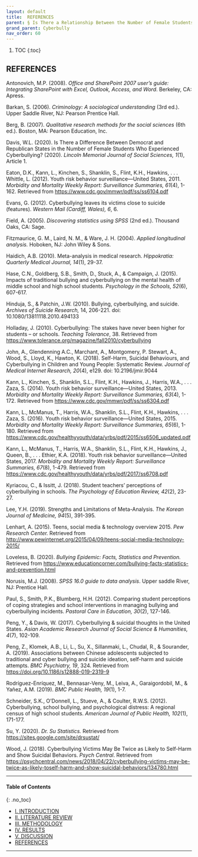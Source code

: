 ```yaml
---
layout: default
title:  REFERENCES  
parent: § Is There a Relationship Between the Number of Female Students Who Were Cyberbullied and the Number of Female Students Who Seriously Considered Attempting Suicide?  
grand_parent: Cyberbully 
nav_order: 60 
---
```

<style>
.dont-break-out {
  /* These are technically the same, but use both */
  overflow-wrap: break-word;
  word-wrap: break-word;

     -ms-word-break: break-all;
  /* This is the dangerous one in WebKit, as it breaks things wherever */
  word-break: break-all;
  /* Instead use this non-standard one: */
  word-break: break-word;
}

.youtube-container {
    position: relative;
    width: 100%;
    height: 0;
    padding-bottom: 56.25%;
}
.youtube-video {
    position: absolute;
    top: 0;
    left: 0;
    width: 100%;
    height: 100%;
}

</style>

<div class="dont-break-out" markdown="1">

1. TOC
{:toc}

## REFERENCES
Antonovich, M.P. (2008). *Office and SharePoint 2007 user’s guide: Integrating SharePoint with Excel, Outlook, Access, and Word*. Berkeley, CA: Apress. 

Barkan, S. (2006). *Criminology: A sociological understanding* (3rd ed.). Upper Saddle River, NJ: Pearson Prentice Hall. 

Berg, B. (2007). *Qualitative research methods for the social sciences* (6th ed.). Boston, MA: Pearson Education, Inc. 

Davis, W.L. (2020). Is There a Difference Between Democrat and Republican States in the Number of Female Students Who Experienced Cyberbullying? (2020). *Lincoln Memorial Journal of Social Sciences, 1*(1), Article 1. 

Eaton, D.K., Kann, L., Kinchen, S., Shanklin, S., Flint, K.H., Hawkins, . . . Whittle, L. (2012). Youth risk behavior surveillance—United States, 2011. *Morbidity and Mortality Weekly Report: Surveillance Summaries, 61*(4), 1-162. Retrieved from https://www.cdc.gov/mmwr/pdf/ss/ss6104.pdf 

Evans, G. (2012). Cyberbullying leaves its victims close to suicide (features). *Western Mail (Cardiff, Wales), 6*, 6.

Field, A. (2005). *Discovering statistics using SPSS* (2nd ed.). Thousand Oaks, CA: Sage. 

Fitzmaurice, G. M., Laird, N. M., & Ware, J. H. (2004). *Applied longitudinal analysis.* Hoboken, NJ: John Wiley & Sons. 

Haidich, A.B. (2010). Meta-analysis in medical research. *Hippokratia: Quarterly Medical Journal, 14*(1), 29-37.

Hase, C.N., Goldberg, S.B., Smith, D., Stuck, A., & Campaign, J. (2015). Impacts of traditional bullying and cyberbullying on the mental health of middle school and high school students. *Psychology in the Schools, 52*(6), 607-617. 

Hinduja, S., & Patchin, J.W. (2010). Bullying, cyberbullying, and suicide. *Archives of Suicide Research,* 14, 206-221. doi: 10.1080/13811118.2010.494133

Holladay, J. (2010). Cyberbullying: The stakes have never been higher for students – or schools. *Teaching Tolerance*, 38. Retrieved from https://www.tolerance.org/magazine/fall2010/cyberbullying 

John, A., Glendenning A.C., Marchant, A., Montgomery, P. Stewart, A., Wood, S., Lloyd, K., Hawton, K. (2018). Self-Harm, Suicidal Behaviours, and Cyberbullying in Children and Young People: Systematic Review. *Journal of Medical Internet Research, 20*(4), e129. doi: 10.2196/jmir.9044 

Kann, L., Kinchen, S., Shanklin, S.L., Flint, K.H., Hawkins, J., Harris, W.A., . . . Zaza, S. (2014). Youth risk behavior surveillance—United States, 2013. *Morbidity and Mortality Weekly Report: Surveillance Summaries, 63*(4), 1-172. Retrieved from https://www.cdc.gov/mmwr/pdf/ss/ss6304.pdf

Kann, L., McManus, T., Harris, W.A., Shanklin, S.L., Flint, K.H., Hawkins, . . . Zaza, S. (2016). Youth risk behavior surveillance—United States, 2015. *Morbidity and Mortality Weekly Report: Surveillance Summaries, 65*(6), 1-180. Retrieved from https://www.cdc.gov/healthyyouth/data/yrbs/pdf/2015/ss6506_updated.pdf 

Kann, L., McManus, T., Harris, W.A., Shanklin, S.L., Flint, K.H., Hawkins, J., Queen, B., . . . Ethier, K.A. (2018). Youth risk behavior surveillance—United States, 2017. *Morbidity and Mortality Weekly Report: Surveillance Summaries, 67*(8), 1-479. Retrieved from https://www.cdc.gov/healthyyouth/data/yrbs/pdf/2017/ss6708.pdf 

Kyriacou, C., & Issitt, J. (2018). Student teachers’ perceptions of cyberbullying in schools. *The Psychology of Education Review, 42*(2), 23-27. 

Lee, Y.H. (2019). Strengths and Limitations of Meta-Analysis. *The Korean Journal of Medicine, 94*(5), 391-395. 

Lenhart, A. (2015). Teens, social media & technology overview 2015. *Pew Research Center.* Retrieved from http://www.pewinternet.org/2015/04/09/teens-social-media-technology-2015/ 

Loveless, B. (2020). *Bullying Epidemic: Facts, Statistics and Prevention.* Retrieved from https://www.educationcorner.com/bullying-facts-statistics-and-prevention.html 

Norusis, M.J. (2008). *SPSS 16.0 guide to data analysis*. Upper saddle River, NJ: Prentice Hall. 

Paul, S., Smith, P.K., Blumberg, H.H. (2012). Comparing student perceptions of coping strategies and school interventions in managing bullying and cyberbullying incidents. *Pastoral Care in Education, 30*(2), 127-146. 

Peng, Y., & Davis, W. (2017). Cyberbullying & suicidal thoughts in the United States. *Asian Academic Research Journal of Social Science & Humanities, 4*(7), 102-109. 

Peng, Z., Klomek, A.B., Li, L., Su, X., Sillanmaki, L., Chudal, R., & Sourander, A. (2019). Associations between Chinese adolescents subjected to traditional and cyber bullying and suicide ideation, self-harm and suicide attempts. *BMC Psychiatry, 19*, 324. Retrieved from https://doi.org/10.1186/s12888-019-2319-9 

Rodríguez-Enríquez, M., Bennasar-Veny, M., Leiva, A., Garaigordobil, M., & Yañez, A.M. (2019). *BMC Public Health, 19*(1), 1-7. 

Schneider, S.K., O’Donnell, L., Stueve, A., & Coulter, R.W.S. (2012). Cyberbullying, school bullying, and psychological distress: A regional census of high school students. *American Journal of Public Health, 102*(1), 171-177. 

Su, Y. (2020). *Dr. Su Statistics.* Retrieved from https://sites.google.com/site/drsustat/ 

Wood, J. (2018). Cyberbullying Victims May Be Twice as Likely to Self-Harm and Show Suicidal Behaviors. *Psych Central*. Retrieved from https://psychcentral.com/news/2018/04/22/cyberbullying-victims-may-be-twice-as-likely-toself-harm-and-show-suicidal-behaviors/134780.html

***

#### Table of Contents
{: .no_toc}

<ul><li> <a href="/docs/cyberbully/Is-There-a-Relationship-Between-the-Number-of-Female-Students-Who-Were-Cyberbullied-and-the-Number-of-Female-Students-Who-Seriously-Considered-Attempting-Suicide-1/">I. INTRODUCTION</a></li><li> <a href="/docs/cyberbully/Is-There-a-Relationship-Between-the-Number-of-Female-Students-Who-Were-Cyberbullied-and-the-Number-of-Female-Students-Who-Seriously-Considered-Attempting-Suicide-2/">II. LITERATURE REVIEW</a></li><li> <a href="/docs/cyberbully/Is-There-a-Relationship-Between-the-Number-of-Female-Students-Who-Were-Cyberbullied-and-the-Number-of-Female-Students-Who-Seriously-Considered-Attempting-Suicide-3/">III. METHODOLOGY</a></li><li> <a href="/docs/cyberbully/Is-There-a-Relationship-Between-the-Number-of-Female-Students-Who-Were-Cyberbullied-and-the-Number-of-Female-Students-Who-Seriously-Considered-Attempting-Suicide-4/">IV. RESULTS</a></li><li> <a href="/docs/cyberbully/Is-There-a-Relationship-Between-the-Number-of-Female-Students-Who-Were-Cyberbullied-and-the-Number-of-Female-Students-Who-Seriously-Considered-Attempting-Suicide-5/">V. DISCUSSION</a></li><li> <a href="/docs/cyberbully/Is-There-a-Relationship-Between-the-Number-of-Female-Students-Who-Were-Cyberbullied-and-the-Number-of-Female-Students-Who-Seriously-Considered-Attempting-Suicide-6/">REFERENCES</a></li></ul>

***

</div>
